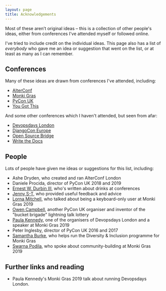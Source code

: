 ```yaml
---
layout: page
title: Acknowledgements
---
```


<p class="intro">
  Most of these aren’t original ideas – this is a collection of other people's ideas, either from conferences I've attended myself or followed online.
</p>

I've tried to include credit on the individual ideas.
This page also has a list of *everybody* who gave me an idea or suggestion that went on the list, or at least as many as I can remember.


## Conferences

Many of these ideas are drawn from conferences I've attended, including:

*   [AlterConf](https://www.alterconf.com/)
*   [Monki Gras](https://monkigras.com/)
*   [PyCon UK](https://pyconuk.org/)
*   [You Got This](https://yougotthis.io/)

And some other conferences which I haven't attended, but seen from afar:

*   [Devopsdays London](https://www.devopsdays.org/events/2018-london/welcome/)
*   [DjangoCon Europe](https://djangocon.eu)
*   [Open Source Bridge](http://opensourcebridge.org/)
*   [Write the Docs](http://www.writethedocs.org/conf/)


## People

Lots of people have given me ideas or suggestions for this list, including:

*   Ashe Dryden, who created and ran AlterConf London
*   Daniele Procida, director of PyCon UK 2018 and 2019
*   [Ernest W. Durbin III](https://twitter.com/ewdurbin), who's written about drinks at conferences
*   [Jenny S-T](https://twitter.com/jennyst), who provided useful feedback and advice
*   [Lorna Mitchell](https://twitter.com/lornajane), who talked about being a keyboard-only user at Monki Gras 2019
*   [Owen Campbell](https://twitter.com/opcampbell), another PyCon UK organiser and inventor of the "bucket brigade" lightning talk lottery
*   [Paula Kennedy](https://twitter.com/paulalkennedy), one of the organisers of Devopsdays London and a speaker at Monki Gras 2019
*   Peter Inglesby, director of PyCon UK 2016 and 2017
*   [Samantha Burke](https://twitter.com/_notwaving), who helps run the Diversity & Inclusion programme for Monki Gras
*   [Swarna Podila](https://twitter.com/skpodila), who spoke about community-building at Monki Gras 2019


## Further links and reading

*   Paula Kennedy's Monki Gras 2019 talk about running Devopsdays London.
